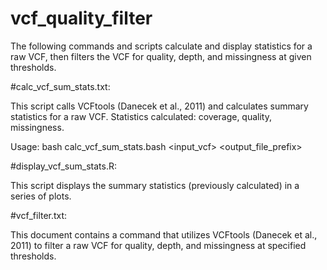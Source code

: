 # vcf_quality_filter
The following commands and scripts calculate and display statistics for a raw VCF, then filters the VCF for quality, depth, and missingness at given thresholds.

#calc_vcf_sum_stats.txt:

This script calls VCFtools (Danecek et al., 2011) and calculates summary statistics for a raw VCF.
Statistics calculated: coverage, quality, missingness.

Usage: bash calc_vcf_sum_stats.bash <input_vcf> <output_file_prefix>

#display_vcf_sum_stats.R:

This script displays the summary statistics (previously calculated) in a series of plots.

#vcf_filter.txt:

This document contains a command that utilizes VCFtools (Danecek et al., 2011) to filter a raw VCF for quality, depth, and missingness at specified thresholds.
